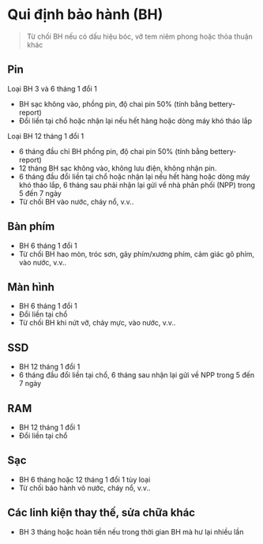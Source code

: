 # Qui định bảo hành (BH)

> Từ chối BH nếu có dấu hiệu bóc, vỡ tem niêm phong hoặc thỏa thuận khác

## Pin

Loại BH 3 và 6 tháng 1 đổi 1

- BH sạc không vào, phồng pin, độ chai pin 50% (tính bằng bettery-report)
- Đổi liền tại chổ hoặc nhận lại nếu hết hàng hoặc dòng máy khó tháo lắp

Loại BH 12 tháng 1 đổi 1

- 6 tháng đầu chỉ BH phồng pin, độ chai pin 50% (tính bằng bettery-report)
- 12 tháng BH sạc không vào, không lưu điện, không nhận pin.
- 6 tháng đầu đổi liền tại chổ hoặc nhận lại nếu hết hàng hoặc dòng máy khó tháo lắp, 6 tháng sau phải nhận lại gửi về nhà phân phối (NPP) trong 5 đến 7 ngày
- Từ chối BH vào nước, cháy nổ, v.v..

## Bàn phím

- BH 6 tháng 1 đổi 1
- Từ chối BH hao mòn, tróc sơn, gãy phím/xương phím, cảm giác gõ phím, vào nước, v.v..

## Màn hình

- BH 6 tháng 1 đổi 1
- Đổi liền tại chổ
- Từ chối BH khi nứt vỡ, chảy mực, vào nước, v.v..

## SSD

- BH 12 tháng 1 đổi 1
- 6 tháng đầu đổi liền tại chổ, 6 tháng sau nhận lại gửi về NPP trong 5 đến 7 ngày

## RAM

- BH 12 tháng 1 đổi 1
- Đổi liền tại chổ

## Sạc

- BH 6 tháng hoặc 12 tháng 1 đổi 1 tùy loại
- Từ chối bảo hành vô nước, cháy nổ, v.v..

## Các linh kiện thay thế, sửa chữa khác

- BH 3 tháng hoặc hoàn tiền nếu trong thời gian BH mà hư lại nhiều lần
